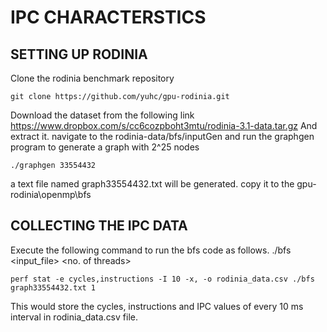 # IPC CHARACTERSTICS

## SETTING UP RODINIA
Clone the rodinia benchmark repository

````
git clone https://github.com/yuhc/gpu-rodinia.git
````
Download the dataset from the following link https://www.dropbox.com/s/cc6cozpboht3mtu/rodinia-3.1-data.tar.gz
And extract it.
navigate to the rodinia-data/bfs/inputGen and run the graphgen program to generate a graph with 2^25 nodes

````
./graphgen 33554432 
````
a text file named graph33554432.txt will be generated.
copy it to the gpu-rodinia\openmp\bfs


## COLLECTING THE IPC DATA

Execute the following command to run the bfs code as follows.
./bfs <input_file> <no. of threads>

````
perf stat -e cycles,instructions -I 10 -x, -o rodinia_data.csv ./bfs graph33554432.txt 1
````

This would store the cycles, instructions and IPC values of every 10 ms interval in rodinia_data.csv file.




